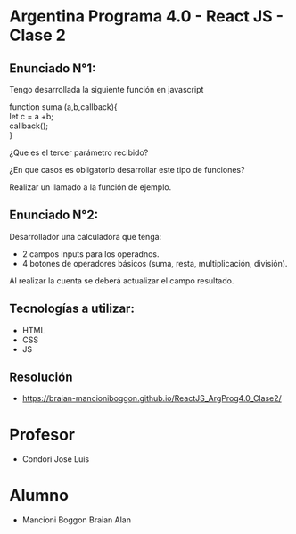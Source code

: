# Argentina Programa 4.0 - React JS - Clase 2

## Enunciado N°1:
Tengo desarrollada la siguiente función en javascript  

function suma (a,b,callback){  
let c = a +b;  
callback();  
}  

¿Que es el tercer parámetro recibido?  

¿En que casos es obligatorio desarrollar este tipo de funciones?  

Realizar un llamado a la función de ejemplo.

## Enunciado N°2:
Desarrollador una calculadora que tenga:
- 2 campos inputs para los operadnos.
- 4 botones de operadores básicos (suma, resta, multiplicación, división).

Al realizar la cuenta se deberá actualizar el campo resultado.

## Tecnologías a utilizar:
- HTML
- CSS
- JS

## Resolución
- https://braian-mancioniboggon.github.io/ReactJS_ArgProg4.0_Clase2/

# Profesor
- Condori José Luis

# Alumno
- Mancioni Boggon Braian Alan
